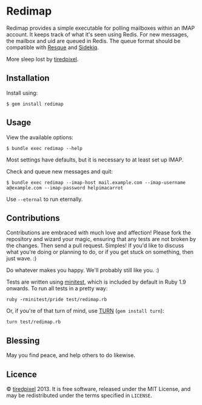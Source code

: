 # Redimap

Redimap provides a simple executable for polling mailboxes
within an IMAP account. It keeps track of what it's seen using Redis. For new
messages, the mailbox and uid are queued in Redis. The queue format should be
compatible with [Resque](https://github.com/resque/resque) and
[Sidekiq](https://github.com/mperham/sidekiq).

More sleep lost by [tiredpixel](http://www.tiredpixel.com).


## Installation

Install using:

    $ gem install redimap


## Usage

View the available options:

    $ bundle exec redimap --help

Most settings have defaults, but it is necessary to at least set up IMAP.

Check and queue new messages and quit:

    $ bundle exec redimap --imap-host mail.example.com --imap-username a@example.com --imap-password helpimacarrot

Use `--eternal` to run eternally.


## Contributions

Contributions are embraced with much love and affection! Please fork the
repository and wizard your magic, ensuring that any tests are not broken by the
changes. Then send a pull request. Simples! If you'd like to discuss what you're
doing or planning to do, or if you get stuck on something, then just wave. :)

Do whatever makes you happy. We'll probably still like you. :)

Tests are written using [minitest](https://github.com/seattlerb/minitest), which
is included by default in Ruby 1.9 onwards. To run all tests in a pretty way:

    ruby -rminitest/pride test/redimap.rb

Or, if you're of that turn of mind, use [TURN](https://github.com/TwP/turn)
(`gem install turn`):

    turn test/redimap.rb


## Blessing

May you find peace, and help others to do likewise.


## Licence

© [tiredpixel](http://www.tiredpixel.com) 2013. It is free software, released
under the MIT License, and may be redistributed under the terms specified in
`LICENSE`.
